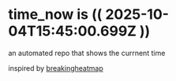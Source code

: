 # time_now is (( 2025-10-04T15:45:00.699Z ))

an automated repo that shows the currnent time

inspired by [breakingheatmap](https://github.com/breakingheatmap/breakingheatmap)